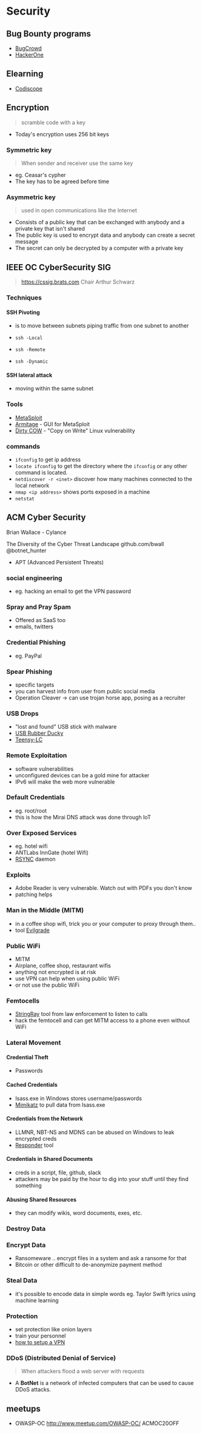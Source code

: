 # Security

## Bug Bounty programs

- [BugCrowd](https://bugcrowd.com)
- [HackerOne](https://hackerone.com/)

## Elearning

- [Codiscope](https://codiscope.com/products/elearning/)

## Encryption
> scramble code with a key

- Today's encryption uses 256 bit keys

### Symmetric key 
> When sender and receiver use the same key

- eg. Ceasar's cypher
- The key has to be agreed before time

### Asymmetric key
> used in open communications like the Internet

- Consists of a public key that can be exchanged with anybody and a private key that isn't shared
- The public key is used to encrypt data and anybody can create a secret message
- The secret can only be decrypted by a computer with a private key

## IEEE OC CyberSecurity SIG
> https://cssig.brats.com
> Chair Arthur Schwarz

### Techniques

#### SSH Pivoting
- is to move between subnets piping traffic from one subnet to another

- `ssh -Local`
- `ssh -Remote`
- `ssh -Dynamic`

#### SSH lateral attack
- moving within the same subnet


### Tools

- [MetaSploit](https://www.metasploit.com/)
- [Armitage](http://www.fastandeasyhacking.com) - GUI for MetaSploit
- [Dirty COW](https://dirtycow.ninja/) - "Copy on Write" Linux vulnerability


### commands

- `ifconfig` to get ip address
- `locate ifconfig` to get the directory where the `ifconfig` or any other command is located.
- `netdiscover -r <inet>` discover how many machines connected to the local network
- `nmap <ip address>` shows ports exposed in a machine
- `netstat`
 
## ACM Cyber Security
 
 Brian Wallace - Cylance
  
 The Diversity of the Cyber Threat Landscape
 github.com/bwall
 @botnet_hunter

- APT (Advanced Persistent Threats)

### social engineering
- eg. hacking an email to get the VPN password

### Spray and Pray Spam
- Offered as SaaS too
- emails, twitters

### Credential Phishing
- eg. PayPal

### Spear Phishing
- specific targets
- you can harvest info from user from public social media
 - Operation Cleaver -> can use trojan horse app, posing as a recruiter

### USB Drops
- "lost and found" USB stick with malware
- [USB Rubber Ducky](http://usbrubberducky.com/#!index.md)
- [Teensy-LC](http://www.pjrc.com/teensy/teensyLC.html)

### Remote Exploitation
- software vulnerabilities
- unconfigured devices can be a gold mine for attacker
- IPv6 will make the web more vulnerable

### Default Credentials
- eg. root/root
- this is how the Mirai DNS attack was done through IoT

### Over Exposed Services
- eg. hotel wifi
- ANTLabs InnGate (hotel Wifi)
- [RSYNC](https://en.wikipedia.org/wiki/Rsync) daemon

### Exploits
- Adobe Reader is very vulnerable. Watch out with PDFs you don't know
- patching helps

### Man in the Middle (MITM)
- in a coffee shop wifi, trick you or your computer to proxy through them.. 
- tool [Evilgrade](http://tools.kali.org/sniffingspoofing/isr-evilgrade)

### Public WiFi
- MITM
- Airplane, coffee shop, restaurant wifis
- anything not encrypted is at risk
- use VPN can help when using public WiFi
- or not use the public WiFi

### Femtocells
- [StringRay](https://en.wikipedia.org/wiki/Stingray_phone_tracker) tool from law enforcement to listen to calls
- hack the femtocell and can get MITM access to a phone even without WiFi

### Lateral Movement

#### Credential Theft
- Passwords

#### Cached Credentials
- Isass.exe in Windows stores username/passwords
- [Mimikatz](https://github.com/gentilkiwi/mimikatz) to pull data from Isass.exe

#### Credentials from the Network
- LLMNR, NBT-NS and MDNS can be abused on Windows to leak encrypted creds
- [Responder](https://github.com/SpiderLabs/Responder) tool

#### Credentials in Shared Documents
- creds in a script, file, github, slack
- attackers may be paid by the hour to dig into your stuff until they find something

#### Abusing Shared Resources
- they can modify wikis, word documents, exes, etc.

### Destroy Data

### Encrypt Data
- Ransomeware .. encrypt files in a system and ask a ransome for that
- Bitcoin or other difficult to de-anonymize payment method

### Steal Data
- it's possible to encode data in simple words eg. Taylor Swift lyrics using machine learning

### Protection
- set protection like onion layers
- train your personnel
- [how to setup a VPN](https://www.digitalocean.com/community/tutorials/how-to-set-up-an-openvpn-server-on-ubuntu-16-04)


### DDoS (Distributed Denial of Service)
> When attackers flood a web server with requests

- A **BotNet** is a network of infected computers that can be used to cause DDoS attacks.

 ## meetups
 - OWASP-OC http://www.meetup.com/OWASP-OC/  ACMOC20OFF
 